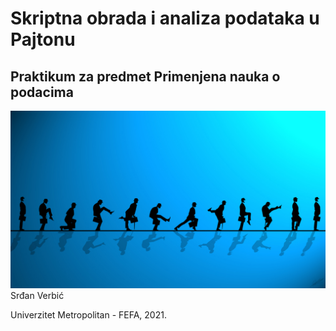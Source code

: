 # Skriptna obrada i analiza podataka u Pajtonu
## Praktikum za predmet Primenjena nauka o podacima

![Silly walk](figures/silly_walk.jpg)
Srđan Verbić

Univerzitet Metropolitan - FEFA, 2021.

